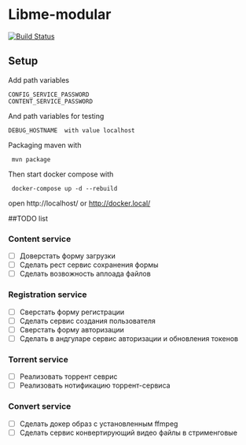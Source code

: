 # Libme-modular

[![Build Status](https://travis-ci.org/Braidner/Libme-modular.svg?branch=master)](https://travis-ci.org/Braidner/Libme-modular)

## Setup
Add path variables
```
CONFIG_SERVICE_PASSWORD
CONTENT_SERVICE_PASSWORD
```

And path variables for testing
```
DEBUG_HOSTNAME	with value localhost
```

Packaging maven with
```
 mvn package
```
Then start docker compose with
```
 docker-compose up -d --rebuild
```
open http://localhost/ or http://docker.local/

##TODO list
### Content service
- [ ] Доверстать форму загрузки
- [ ] Сделать рест сервис сохранения формы
- [ ] Сделать возвожность аплоада файлов

### Registration service
- [ ] Сверстать форму регистрации
- [ ] Сделать сервис создания пользователя
- [ ] Сверстать форму авторизации
- [ ] Сделать в андгуларе сервис авторизации и обновления токенов

### Torrent service
- [ ] Реализовать торрент севрис
- [ ] Реализовать нотификацию торрент-сервиса

### Convert service
- [ ] Сделать докер образ с установленным ffmpeg
- [ ] Сделать сервис конвертирующий видео файлы в стрименговые
